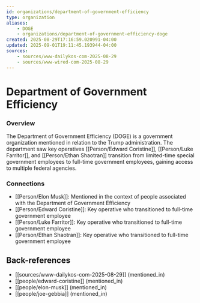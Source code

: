 ```yaml
---
id: organizations/department-of-government-efficiency
type: organization
aliases:
    - DOGE
    - organizations/department-of-government-efficiency-doge
created: 2025-08-29T17:16:59.020991-04:00
updated: 2025-09-01T19:11:45.193944-04:00
sources:
    - sources/www-dailykos-com-2025-08-29
    - sources/www-wired-com-2025-08-29
---
```


# Department of Government Efficiency

### Overview
The Department of Government Efficiency (DOGE) is a government organization mentioned in relation to the Trump administration. The department saw key operatives [[Person/Edward Coristine]], [[Person/Luke Farritor]], and [[Person/Ethan Shaotran]] transition from limited-time special government employees to full-time government employees, gaining access to multiple federal agencies.

### Connections
- [[Person/Elon Musk]]: Mentioned in the context of people associated with the Department of Government Efficiency
- [[Person/Edward Coristine]]: Key operative who transitioned to full-time government employee
- [[Person/Luke Farritor]]: Key operative who transitioned to full-time government employee  
- [[Person/Ethan Shaotran]]: Key operative who transitioned to full-time government employee

## Back-references
<!-- Auto-maintained by the system -->
- [[sources/www-dailykos-com-2025-08-29]] (mentioned_in)
- [[people/edward-coristine]] (mentioned_in)
- [[people/elon-musk]] (mentioned_in)
- [[people/joe-gebbia]] (mentioned_in)

